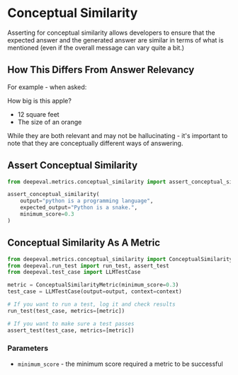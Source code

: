# Conceptual Similarity

Asserting for conceptual similarity allows developers to ensure that the expected answer and the generated answer are similar in terms of what is mentioned (even if the overall message can vary quite a bit.)

## How This Differs From Answer Relevancy

For example - when asked:

How big is this apple?
- 12 square feet
- The size of an orange

While they are both relevant and may not be hallucinating - it's important to note that they are conceptually different ways of answering.

## Assert Conceptual Similarity

```python
from deepeval.metrics.conceptual_similarity import assert_conceptual_similarity

assert_conceptual_similarity(
    output="python is a programming language",
    expected_output="Python is a snake.",
    minimum_score=0.3
)
```

## Conceptual Similarity As A Metric

```python
from deepeval.metrics.conceptual_similarity import ConceptualSimilarityMetric
from deepeval.run_test import run_test, assert_test
from deepeval.test_case import LLMTestCase

metric = ConceptualSimilarityMetric(minimum_score=0.3)
test_case = LLMTestCase(output=output, context=context)

# If you want to run a test, log it and check results
run_test(test_case, metrics=[metric])

# If you want to make sure a test passes
assert_test(test_case, metrics=[metric])
```

### Parameters

- `minimum_score` - the minimum score required a metric to be successful
